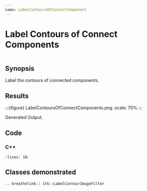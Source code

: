 ```yaml
---
name: LabelContoursOfConnectComponent
---
```


# Label Contours of Connect Components

```{index} single: LabelContourImageFilter
```

## Synopsis

Label the contours of connected components.

## Results

:::{figure} LabelContoursOfConnectComponents.png
:scale: 70%
:::

Generated Output.

## Code

### C++

```{literalinclude} Code.cxx
:lines: 18-
```

## Classes demonstrated

```{eval-rst}
.. breathelink:: itk::LabelContourImageFilter
```
